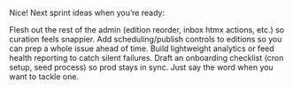 Nice! Next sprint ideas when you’re ready:

Flesh out the rest of the admin (edition reorder, inbox htmx actions, etc.) so curation feels snappier.
Add scheduling/publish controls to editions so you can prep a whole issue ahead of time.
Build lightweight analytics or feed health reporting to catch silent failures.
Draft an onboarding checklist (cron setup, seed process) so prod stays in sync.
Just say the word when you want to tackle one.
